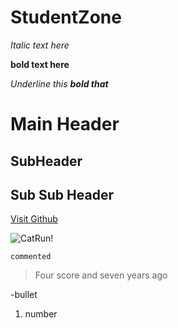 # StudentZone

_Italic text here_

**bold text here**

_Underline this **bold that**_

# Main Header
## SubHeader
## Sub Sub Header
[Visit Github](http://github.com)

![CatRun!](https://cdn.discordapp.com/attachments/707345972476510230/711827983668609044/cat_run.gif)

```
commented
````

> Four score and seven years ago

  -bullet
  
1. number
